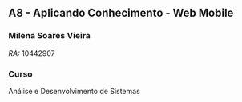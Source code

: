 ## A8 - Aplicando Conhecimento - Web Mobile

### Milena Soares Vieira
_RA:_ 10442907

### Curso
Análise e Desenvolvimento de Sistemas